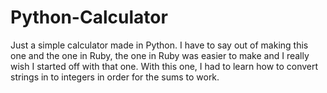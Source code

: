 Python-Calculator
=================

Just a simple calculator made in Python.
I have to say out of making this one and the one in Ruby, the one in Ruby was easier to make and I really wish I started off with that one.
With this one, I had to learn how to convert strings in to integers in order for the sums to work.

